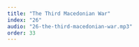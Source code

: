 ```yaml
---
title: "The Third Macedonian War"
index: "26"
audio: "26-the-third-macedonian-war.mp3"
order: 33
---
```

